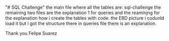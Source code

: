 "# SQL Challenge" 
the main file where all the tables are: sql-challenge 
the remaining two files are the explanation 1 for queries and the reaminjng for the explanation how i create the tables with code. 
the EBD picture i codunld load it but i got the structure there in queries file there is an explanation. 

Thank you Felipe Suarez 
